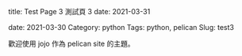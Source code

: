 title: Test Page 3 測試頁 3 
date: 2021-03-31

date: 2021-03-30
Category: python
Tags: python, pelican
Slug: test3

歡迎使用 jojo 作為 pelican site 的主題。